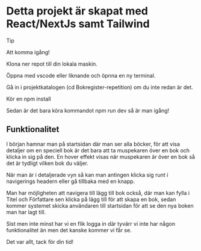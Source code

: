 # Detta projekt är skapat med React/NextJs samt Tailwind

> [!TIP]
> Att komma igång!
>
> Klona ner repot till din lokala maskin.
>
> Öppna med vscode eller liknande och öpnna en ny terminal.
>
> Gå in i projektkatalogen (cd Bokregister-repetition) om du inte redan är det.
>
> Kör en npm install
>
> Sedan är det bara köra kommandot npm run dev så är man igång!

## Funktionalitet 

I början hamnar man på startsidan där man ser alla böcker, för att visa detaljer om en speciell bok är det bara att ta muspekaren över en bok och klicka in sig på den. En hover effekt visas när muspekaren är över en bok så det är tydligt vilken bok du väljer.

När man är i detaljerade vyn så kan man antingen klicka sig runt i navigerings headern eller gå tillbaka med en knapp.

Man har möjligheten att navigera till lägg till bok också, där man kan fylla i Titel och Författare sen klicka på lägg till för att skapa en bok, sedan kommer systemet skicka användaren till startsidan för att se den nya boken man har lagt till.

Sist men inte minst har vi en flik logga in där tyvärr vi inte har någon funktionalitet än men det kanske kommer vi får se.

Det var allt, tack för din tid!
